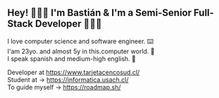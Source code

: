 ## Hey! 🙋🏻‍♂️ I'm Bastián & I'm a Semi-Senior Full-Stack Developer 👨🏻‍💻 

I love computer science and software engineer. ⌨️      
I'am 23yo. and almost 5y in this.computer world. 💾                           
I speak spanish and medium-high english. 💬           
                            
Developer at https://www.tarjetacencosud.cl/                       
Student at → https://informatica.usach.cl/                                                             
To guide myself → https://roadmap.sh/                         

